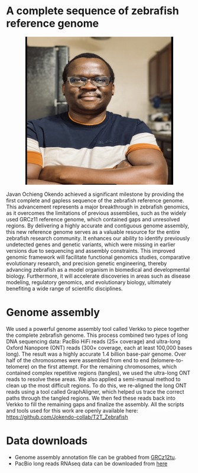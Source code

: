 # A complete sequence of zebrafish reference genome

  <figure>
   <div align="center">
   <img src="javanokendo.jpeg" width="400" height="400" alt="image explanation"/>
   <figcaption></figcaption> 
   </figure>
Javan Ochieng Okendo achieved a significant milestone by providing the first complete and gapless sequence of the zebrafish reference genome. This advancement represents a major breakthrough in zebrafish genomics, as it overcomes the limitations of previous assemblies, such as the widely used GRCz11 reference genome, which contained gaps and unresolved regions. By delivering a highly accurate and contiguous genome assembly, this new reference genome serves as a valuable resource for the entire zebrafish research community. It enhances our ability to identify previously undetected genes and genetic variants, which were missing in earlier versions due to sequencing and assembly constraints. This improved genomic framework will facilitate functional genomics studies, comparative evolutionary research, and precision genetic engineering, thereby advancing zebrafish as a model organism in biomedical and developmental biology. Furthermore, it will accelerate discoveries in areas such as disease modeling, regulatory genomics, and evolutionary biology, ultimately benefiting a wide range of scientific disciplines.

# Genome assembly
We used a powerful genome assembly tool called Verkko to piece together the complete zebrafish genome. This process combined two types of long DNA sequencing data: PacBio HiFi reads (25× coverage) and ultra-long Oxford Nanopore (ONT) reads (300× coverage, each at least 100,000 bases long). The result was a highly accurate 1.4 billion base-pair genome. Over half of the chromosomes were assembled from end to end (telomere-to-telomere) on the first attempt. For the remaining chromosomes, which contained complex repetitive regions (tangles), we used the ultra-long ONT reads to resolve these areas. We also applied a semi-manual method to clean up the most difficult regions. To do this, we re-aligned the long ONT reads using a tool called GraphAligner, which helped us trace the correct paths through the tangled regions. We then fed these reads back into Verkko to fill the remaining gaps and finalize the assembly. All the scripts and tools used for this work are openly available here: https://github.com/Jokendo-collab/T2T_Zebrafish

# Data downloads
- Genome assembly annotation file can be grabbed from [GRCz12tu](https://www.ncbi.nlm.nih.gov/datasets/genome/?taxon=7955).
- PacBio long reads RNAseq data can be downloaded from [here](https://www.ncbi.nlm.nih.gov/bioproject/PRJNA1232602)


